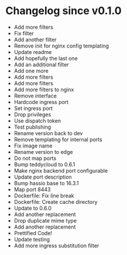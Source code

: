 # Changelog since v0.1.0
- Add more filters 
- Fix filter 
- Add another filter 
- Remove init for nginx config templating 
- Update readme 
- Add hopefully the last one 
- Add an additional filter 
- Add one more 
- Add more filters 
- Add more filters 
- Add more filters to nginx 
- Remove interface 
- Hardcode ingress port 
- Set ingress port 
- Drop privileges 
- Use dispatch token 
- Test publishing 
- Rename version back to dev 
- Remove templating for internal ports 
- Fix image name 
- Rename version to edge 
- Do not map ports 
- Bump teddycloud to 0.6.1 
- Make nginx backend port configurable 
- Update port description 
- Bump hassio base to 16.3.1 
- Map port 8443 
- Dockerfile: Fix line break 
- Dockerfile: Create cache directory 
- Update to 0.6.0 
- Add another replacement 
- Drop duplicate mime type 
- Add another replacement 
- Prettified Code! 
- Update testing 
- Add more ingress substitution filter 
